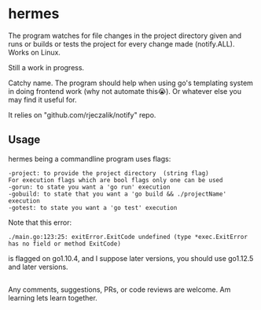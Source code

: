 # hermes

The program watches for file changes in the project directory given and runs or builds or tests the project
for every change made (notify.ALL). Works on Linux.

Still a work in progress.

Catchy name.
The program should help when using go's templating system in doing frontend work (why not automate this😭).
Or whatever else you may find it useful for.


It relies on "github.com/rjeczalik/notify" repo.

## Usage

hermes being a commandline program uses flags:
    
    -project: to provide the project directory  (string flag)
    For execution flags which are bool flags only one can be used
    -gorun: to state you want a 'go run' execution  
    -gobuild: to state that you want a 'go build && ./projectName' execution
    -gotest: to state you want a 'go test' execution

Note that this error:

    ./main.go:123:25: exitError.ExitCode undefined (type *exec.ExitError has no field or method ExitCode)

is flagged on go1.10.4, and I suppose later versions, you should use go1.12.5 and later versions.

## 
Any comments, suggestions, PRs, or code reviews are welcome.
Am learning lets learn together.